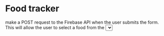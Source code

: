 # Food tracker
make a POST request to the Firebase API when the user submits the form.
This will allow the user to select a food from the <select> dropdown, enter the number of carbs, protein, and fat. When the form is submitted, a POST request should be sent containing the data provided by the user, following the API documentation below.
